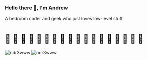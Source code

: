 <h3 align="left">Hello there 👋, I'm Andrew</h3>
<p align="left">A bedroom coder and geek who just loves low-level stuff</p>
<h1 align="left">👾 👾 👾 👾 👾 👾 👾 👾 👾 👾 👾 👾 👾 👾 👾 👾 👾 👾</h1>

<p align="left">
  <!-- Most used languages -->
  <img align="left" src="https://github-readme-stats-ndr3wwws-projects.vercel.app/api/top-langs/?username=ndr3www&show_icons=true&theme=tokyonight&langs_count=8&layout=compact" alt="ndr3www" />
  
  <!-- Stats -->
  <img align="left" src="https://github-readme-stats-ndr3wwws-projects.vercel.app/api?username=ndr3www&show_icons=true&theme=tokyonight&hide_rank=true&include_all_commits=true&custom_title=GitHub&nbsp;Stats" alt="ndr3www" />
</p>
